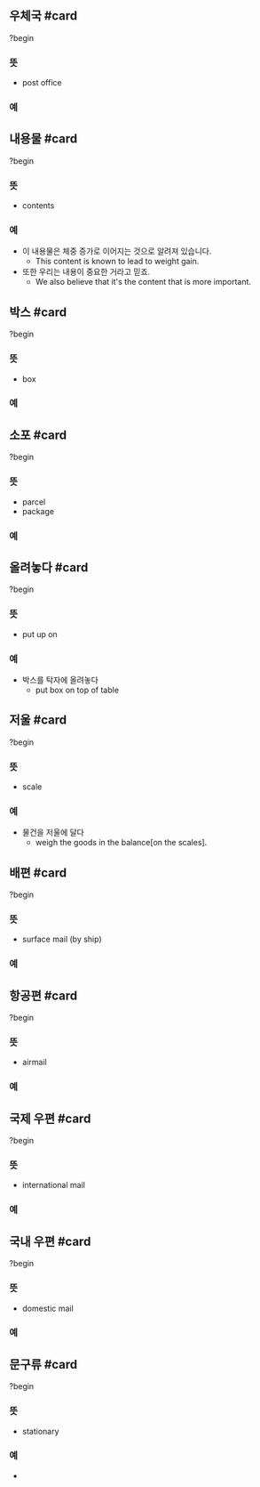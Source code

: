 ## 우체국 #card
?begin
### 뜻
- post office
### 예
<!--SR:!2026-01-04,328,290-->

## 내용물 #card
?begin
### 뜻
- contents
### 예
- 이 내용물은 체중 증가로 이어지는 것으로 알려져 있습니다.
	- This content is known to lead to weight gain.
- 또한 우리는 내용이 중요한 거라고 믿죠.
	- We also believe that it's the content that is more important.
<!--SR:!2025-11-03,230,250-->

## 박스 #card
?begin
### 뜻
- box
### 예
<!--SR:!2025-12-15,330,308-->

## 소포 #card
?begin
### 뜻
- parcel
- package
### 예
<!--SR:!2025-04-02,107,248-->


## 올려놓다 #card
?begin
### 뜻
- put up on
### 예
- 박스를 탁자에 올려놓다
	- put box on top of table
<!--SR:!2025-05-28,71,284-->

## 저울 #card
?begin
### 뜻
- scale
### 예
- 물건을 저울에 달다
	- weigh the goods in the balance[on the scales].
<!--SR:!2025-04-23,30,228-->

## 배편 #card
?begin
### 뜻
- surface mail (by ship)
### 예
<!--SR:!2025-04-07,132,284-->


## 항공편 #card
?begin
### 뜻
- airmail
### 예
<!--SR:!2025-08-24,208,290-->


## 국제 우편 #card
?begin
### 뜻
- international mail
### 예
<!--SR:!2025-04-13,57,270-->

## 국내 우편 #card
?begin
### 뜻
- domestic mail
### 예
<!--SR:!2025-04-11,156,307-->

## 문구류 #card
?begin
### 뜻
- stationary
### 예
-
<!--SR:!2025-03-31,1,206-->

